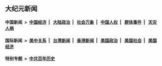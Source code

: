 ## 大纪元新闻

#### 中国新闻 &nbsp;>&nbsp; [中国经济](indexes/ncid283/README.md?05151245) &nbsp;| &nbsp; [大陆政治](indexes/ncid277/README.md?05151245) &nbsp;| &nbsp; [社会万象](indexes/ncid282/README.md?05151245) &nbsp;| &nbsp; [中国人权](indexes/ncid278/README.md?05151245) &nbsp;| &nbsp; [群体事件](indexes/ncid279/README.md?05151245) &nbsp;| &nbsp; [天灾人祸](indexes/ncid280/README.md?05151245)

#### 国际新闻 &nbsp;>&nbsp; [美中关系](indexes/nf1412576/README.md?05151245) &nbsp;| &nbsp; [台湾新闻](indexes/ncid1349361/README.md?05151245) &nbsp;| &nbsp; [香港新闻](indexes/ncid1349362/README.md?05151245) &nbsp;| &nbsp; [美国政治](indexes/ncid1078159/README.md?05151245) &nbsp;| &nbsp; [美国社会](indexes/ncid1078160/README.md?05151245) &nbsp;| &nbsp; [美国经济](indexes/ncid1078158/README.md?05151245)

#### 特别专题 &nbsp;>&nbsp; [中共百年历史](https://github.com/epoch-news/epoch-special/blob/master/README.md?05151245)  
